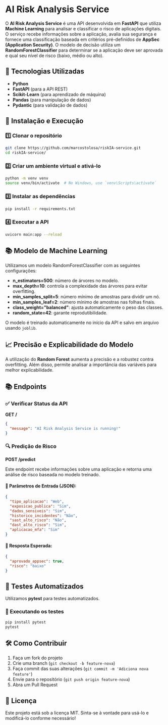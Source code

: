 # AI Risk Analysis Service

O **AI Risk Analysis Service** é uma API desenvolvida em **FastAPI** que utiliza **Machine Learning** para analisar e classificar o risco de aplicações digitais. O serviço recebe informações sobre a aplicação, avalia sua segurança e fornece uma classificação baseada em critérios pré-definidos de **AppSec (Application Security)**. O modelo de decisão utiliza um **RandomForestClassifier** para determinar se a aplicação deve ser aprovada e qual seu nível de risco (baixo, médio ou alto).

## 📌 Tecnologias Utilizadas
- **Python**
- **FastAPI** (para a API REST)
- **Scikit-Learn** (para aprendizado de máquina)
- **Pandas** (para manipulação de dados)
- **Pydantic** (para validação de dados)

## 🚀 Instalação e Execução

### 1️⃣ Clonar o repositório
```bash
git clone https://github.com/marcostolosa/riskIA-service.git
cd riskIA-service/
```

### 2️⃣ Criar um ambiente virtual e ativá-lo
```bash
python -m venv venv
source venv/bin/activate  # No Windows, use `venv\Scripts\activate`
```

### 3️⃣ Instalar as dependências
```bash
pip install -r requirements.txt
```

### 4️⃣ Executar a API
```bash
uvicorn main:app --reload
```

## 📚 Modelo de Machine Learning
Utilizamos um modelo RandomForestClassifier com as seguintes configurações:

- **n_estimators=500**: número de árvores no modelo.
- **max_depth=10**: controla a complexidade das árvores para evitar overfitting.
- **min_samples_split=5**: número mínimo de amostras para dividir um nó.
- **min_samples_leaf=2**: número mínimo de amostras nas folhas finais.
- **class_weight="balanced"**: ajusta automaticamente o peso das classes.
- **random_state=42**: garante reprodutibilidade.

O modelo é treinado automaticamente no início da API e salvo em arquivo usando `joblib`.

## 📈 Precisão e Explicabilidade do Modelo
A utilização do **Random Forest** aumenta a precisão e a robustez contra overfitting. Além disso, permite analisar a importância das variáveis para melhor explicabilidade.

## 📚 Endpoints

### ✅ Verificar Status da API
**GET /**
```json
{
  "message": "AI Risk Analysis Service is running!"
}
```

### 🔍 Predição de Risco
**POST /predict**

Este endpoint recebe informações sobre uma aplicação e retorna uma análise de risco baseada no modelo treinado.

#### 🔹 Parâmetros de Entrada (JSON):
```json
{
  "tipo_aplicacao": "Web",
  "exposicao_publica": "Sim",
  "dados_sensiveis": "Sim",
  "historico_incidentes": "Não",
  "sast_alto_risco": "Não",
  "dast_alto_risco": "Sim",
  "aplicacao_mfa": "Sim"
}
```

#### 🔹 Resposta Esperada:
```json
{
  "aprovado_appsec": true,
  "risco": "baixo"
}
```

## 🧪 Testes Automatizados
Utilizamos **pytest** para testes automatizados.

### 🔹 Executando os testes
```bash
pip install pytest
pytest
```

## 🛠 Como Contribuir
1. Faça um fork do projeto
2. Crie uma branch (`git checkout -b feature-nova`)
3. Faça commit das suas alterações (`git commit -m 'Adiciona nova feature'`)
4. Envie para o repositório (`git push origin feature-nova`)
5. Abra um Pull Request

## 📄 Licença
Este projeto está sob a licença MIT. Sinta-se à vontade para usá-lo e modificá-lo conforme necessário!


